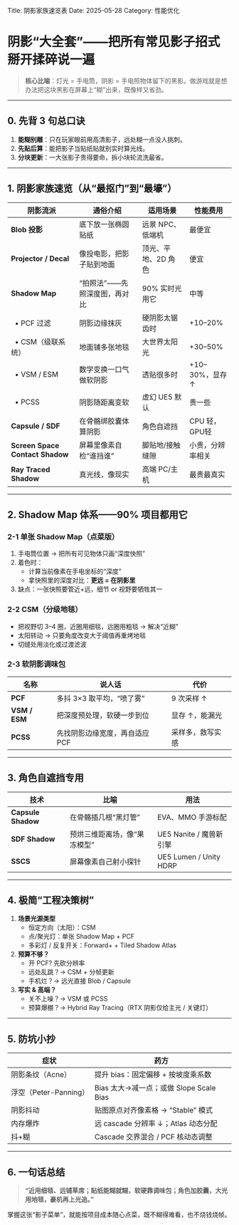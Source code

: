 Title: 阴影家族速览表
Date: 2025-05-28
Category: 性能优化

# 阴影“大全套”——把所有常见影子招式掰开揉碎说一遍

> **核心比喻**：灯光 = 手电筒，阴影 = 手电照物体留下的黑影。做游戏就是想办法把这块黑影在屏幕上“糊”出来，既像样又省劲。  

---

## 0. 先背 3 句总口诀

1. **能糊别雕**：只在玩家眼前用高清影子，远处糊一点没人挑刺。  
2. **先贴后算**：能把影子当贴纸贴就别实时算光线。  
3. **分块更新**：一大张影子贵得要命，拆小块轮流洗最省。

---

## 1. 阴影家族速览（从“最抠门”到“最壕”）

| 阴影流派 | 通俗介绍 | 适用场景 | 性能费用 |
|-----------|---------|---------|---------|
| **Blob 投影** | 底下放一张椭圆贴纸 | 远景 NPC、低端机 | 最便宜 |
| **Projector / Decal** | 像投电影，把影子贴到地面 | 顶光、平地、2D 角色 | 便宜 |
| **Shadow Map** | “拍照法”——先照深度图，再对比 | 90% 实时光用它 | 中等 |
| &nbsp;&nbsp;• PCF 过滤 | 阴影边缘抹灰 | 硬阴影太锯齿时 | +10–20% |
| &nbsp;&nbsp;• CSM（级联系统） | 地面铺多张地毯 | 大世界太阳光 | +30–50% |
| &nbsp;&nbsp;• VSM / ESM | 数学变换一口气做软阴影 | 透贴很多时 | +10–30%，显存 ↑ |
| &nbsp;&nbsp;• PCSS | 阴影随距离变软 | 虚幻 UE5 默认 | 贵一些 |
| **Capsule / SDF** | 在骨骼绑胶囊体算阴影 | 角色自遮挡 | CPU 轻，GPU轻 |
| **Screen Space Contact Shadow** | 屏幕里像素自检“谁挡谁” | 脚贴地/接触缝隙 | 小贵，分辨率相关 |
| **Ray Traced Shadow** | 真光线，像现实 | 高端 PC/主机 | 最贵最真实 |

---

## 2. Shadow Map 体系——90% 项目都用它

### 2-1 单张 Shadow Map（点菜版）
1. 手电筒位置 → 把所有可见物体只画“深度快照”  
2. 着色时：  
   - 计算当前像素在手电坐标的“深度”  
   - 拿快照里的深度对比：**更远 = 在阴影里**  
3. 缺点：一张快照要管近+远，细节 or 视野要牺牲其一

### 2-2 CSM（分级地毯）
- 把视野切 3–4 圈，近圈用细毯，远圈用粗毯 → 解决“近糊”  
- 太阳转动 → 只要角度改变大于阈值再重烤地毯  
- 切缝处用淡化或过渡滤波

### 2-3 软阴影调味包
| 名称 | 说人话 | 代价 |
|------|--------|------|
| **PCF** | 多抖 3×3 取平均，“喷了雾” | 9 次采样 ↑ |
| **VSM / ESM** | 把深度预处理，软硬一步到位 | 显存 ↑，能漏光 |
| **PCSS** | 先找阴影边缘宽度，再自适应 PCF | 采样多，救写实感 |

---

## 3. 角色自遮挡专用

| 技术 | 比喻 | 用法 |
|------|------|------|
| **Capsule Shadow** | 在骨骼插几根“黑灯管” | EVA、MMO 手游标配 |
| **SDF Shadow** | 预烘三维距离场，像“果冻模型” | UE5 Nanite / 魔兽新引擎 |
| **SSCS** | 屏幕像素自己射小探针 | UE5 Lumen / Unity HDRP |

---

## 4. 极简“工程决策树”

1. **场景光源类型**  
   - 恒定方向（太阳）：CSM  
   - 点/聚光灯：单张 Shadow Map + PCF  
   - 多彩灯 / 反复开关：Forward+ + Tiled Shadow Atlas  
2. **预算不够？**  
   - 开 PCF? 先砍分辨率  
   - 远处乱跳？→ CSM + 分帧更新  
   - 手机烂？→ 远光直接 Blob / Capsule  
3. **写实 & 高端？**  
   - 关不上噪？→ VSM 或 PCSS  
   - 预算爆棚？→ Hybrid Ray Tracing（RTX 阴影仅给主光 / 关键灯）

---

## 5. 防坑小抄

| 症状 | 药方 |
|------|------|
| 阴影条纹（Acne） | 提升 bias：固定偏移 + 按坡度乘系数 |
| 浮空（Peter-Panning） | Bias 太大→减一点；或做 Slope Scale Bias |
| 阴影抖动 | 贴图原点对齐像素格 → “Stable” 模式 |
| 内存爆炸 | 远 cascade 分辨率 ↓；Atlas 动态分配 |
| 抖+糊 | Cascade 交界混合 / PCF 核动态调整 |

---

## 6. 一句话总结

> **“近用细毯、远铺草席；贴纸能糊就糊，软硬靠调味包；角色加胶囊，大光用地毯，豪机再上光追。”**  

掌握这张“影子菜单”，就能按项目成本随心点菜，既不糊得难看，也不烧钱烧帧。